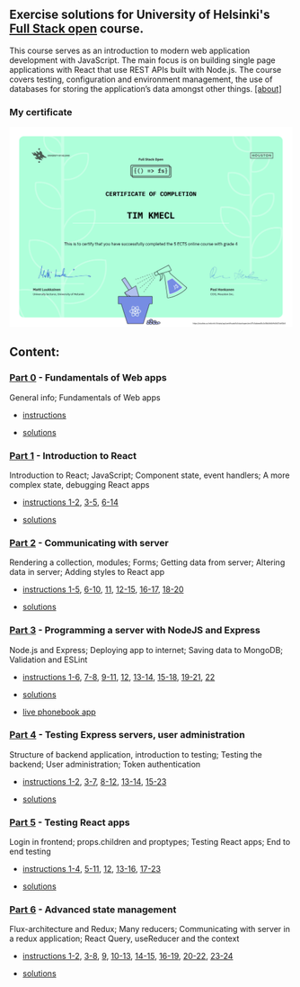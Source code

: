 ## Exercise solutions for University of Helsinki's [Full Stack open](https://fullstackopen.com/) course.

This course serves as an introduction to modern web application development with JavaScript. The main focus is on building single page applications with React that use REST APIs built with Node.js. 
The course covers testing, configuration and environment management, the use of databases for storing the application’s data amongst other things. [[about]](https://fullstackopen.com/en/about/)

### My certificate
[![My Certificate](certificate-fullstack-en.png)](https://studies.cs.helsinki.fi/stats/api/certificate/fullstackopen/en/47c5abeed0c3c58c064b9c0617c6f2b5)


## Content:

### [Part 0](https://fullstackopen.com/en/part0) - Fundamentals of Web apps

General info; Fundamentals of Web apps

- [instructions](https://fullstackopen.com/en/part0/fundamentals_of_web_apps#exercises-0-1-0-6)

- [solutions](part0)


### [Part 1](https://fullstackopen.com/en/part1) - Introduction to React

Introduction to React; JavaScript; Component state, event handlers; A more complex state, debugging React apps

- [instructions 1-2](https://fullstackopen.com/en/part1/introduction_to_react#exercises-1-1-1-2),
[3-5](https://fullstackopen.com/en/part1/java_script#exercises-1-3-1-5),
[6-14](https://fullstackopen.com/en/part1/a_more_complex_state_debugging_react_apps#exercises-1-6-1-14)

- [solutions](part1)


### [Part 2](https://fullstackopen.com/en/part2) - Communicating with server

Rendering a collection, modules; Forms; Getting data from server; Altering data in server; Adding styles to React app

- [instructions 1-5](https://fullstackopen.com/en/part2/rendering_a_collection_modules#exercises-2-1-2-5),
[6-10](https://fullstackopen.com/en/part2/forms#exercises-2-6-2-10),
[11](https://fullstackopen.com/en/part2/getting_data_from_server#exercise-2-11),
[12-15](https://fullstackopen.com/en/part2/altering_data_in_server#exercises-2-12-2-15),
[16-17](https://fullstackopen.com/en/part2/adding_styles_to_react_app#exercises-2-16-2-17), 
[18-20](https://fullstackopen.com/en/part2/adding_styles_to_react_app#exercises-2-18-2-20)

- [solutions](part2)


### [Part 3](https://fullstackopen.com/en/part3) - Programming a server with NodeJS and Express

Node.js and Express; Deploying app to internet; Saving data to MongoDB; Validation and ESLint

- [instructions 1-6](https://fullstackopen.com/en/part3/node_js_and_express#exercises-3-1-3-6),
[7-8](https://fullstackopen.com/en/part3/node_js_and_express#exercises-3-7-3-8),
[9-11](https://fullstackopen.com/en/part3/deploying_app_to_internet#exercises-3-9-3-11),
[12](https://fullstackopen.com/en/part3/saving_data_to_mongo_db#exercise-3-12),
[13-14](https://fullstackopen.com/en/part3/saving_data_to_mongo_db#exercises-3-13-3-14),
[15-18](https://fullstackopen.com/en/part3/saving_data_to_mongo_db#exercises-3-15-3-18),
[19-21](https://fullstackopen.com/en/part3/validation_and_es_lint#exercises-3-19-3-21),
[22](https://fullstackopen.com/en/part3/validation_and_es_lint#exercise-3-22)

- [solutions](part3)
	
- [live phonebook app](https://fso-phonebook-tim.fly.dev/)

### [Part 4](https://fullstackopen.com/en/part4) - Testing Express servers, user administration

Structure of backend application, introduction to testing; Testing the backend; User administration; Token authentication

- [instructions 1-2](https://fullstackopen.com/en/part4/structure_of_backend_application_introduction_to_testing#exercises-4-1-4-2),
[3-7](https://fullstackopen.com/en/part4/structure_of_backend_application_introduction_to_testing#exercises-4-3-4-7),
[8-12](https://fullstackopen.com/en/part4/testing_the_backend#exercises-4-8-4-12),
[13-14](https://fullstackopen.com/en/part4/testing_the_backend#exercises-4-13-4-14),
[15-23](https://fullstackopen.com/en/part4/token_authentication#exercises-4-15-4-23)

- [solutions](part4_5)


### [Part 5](https://fullstackopen.com/en/part5) - Testing React apps

Login in frontend; props.children and proptypes; Testing React apps; End to end testing

- [instructions 1-4](https://fullstackopen.com/en/part5/login_in_frontend#exercises-5-1-5-4),
[5-11](https://fullstackopen.com/en/part5/props_children_and_proptypes#exercises-5-5-5-11),
[12](https://fullstackopen.com/en/part5/props_children_and_proptypes#exercise-5-12),
[13-16](https://fullstackopen.com/en/part5/testing_react_apps#exercises-5-13-5-16),
[17-23](https://fullstackopen.com/en/part5/end_to_end_testing#exercises-5-17-5-23)

- [solutions](part4_5)

### [Part 6](https://fullstackopen.com/en/part6) - Advanced state management

Flux-architecture and Redux; Many reducers; Communicating with server in a redux application; React Query, useReducer and the context

- [instructions 1-2](https://fullstackopen.com/en/part6/flux_architecture_and_redux#exercises-6-1-6-2),
[3-8](https://fullstackopen.com/en/part6/flux_architecture_and_redux#exercises-6-3-6-8),
[9](https://fullstackopen.com/en/part6/many_reducers#exercise-6-9),
[10-13](https://fullstackopen.com/en/part6/many_reducers#exercises-6-10-6-13),
[14-15](https://fullstackopen.com/en/part6/communicating_with_server_in_a_redux_application#exercises-6-14-6-15),
[16-19](https://fullstackopen.com/en/part6/communicating_with_server_in_a_redux_application#exercises-6-16-6-19),
[20-22](https://fullstackopen.com/en/part6/react_query_use_reducer_and_the_context#exercises-6-20-6-22),
[23-24](https://fullstackopen.com/en/part6/react_query_use_reducer_and_the_context#exercises-6-23-6-24)

- [solutions](part6)